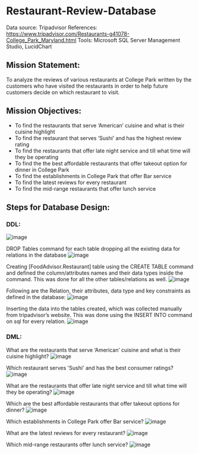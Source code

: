 # Restaurant-Review-Database

Data source: Tripadvisor
References: https://www.tripadvisor.com/Restaurants-g41078-College_Park_Maryland.html
Tools: Microsoft SQL Server Management Studio, LucidChart

## Mission Statement:
To analyze the reviews of various restaurants at College Park written by the customers who have visited the restaurants in order to help future customers decide on which restaurant to visit.
## Mission Objectives:
- To find the restaurants that serve ‘American’ cuisine and what is their cuisine highlight
- To find the restaurant that serves ‘Sushi’ and has the highest review rating
- To find the restaurants that offer late night service and till what time will they be operating
- To find the the best affordable restaurants that offer takeout option for dinner in College Park
- To find the establishments in College Park that offer Bar service
- To find the latest reviews for every restaurant
- To find the mid-range restaurants that offer lunch service

## Steps for Database Design:

### DDL:

![image](https://github.com/user-attachments/assets/a74e4619-9fb1-4cf5-94b2-370b3a0024b9)

DROP Tables command for each table dropping all the existing data for relations in the database
![image](https://github.com/user-attachments/assets/c9ee09fb-eaac-4780-b1a9-9dcafaffb0f1)

Creating [FoodAdvisor.Restaurant] table using the CREATE TABLE command and defined the column/attributes names and their data types inside the command. This was done for all the other tables/relations as well.
![image](https://github.com/user-attachments/assets/a103b587-e2e8-45aa-b2d6-0e4a1b202dbf)

Following are the Relation, their attributes, data type and key constraints as defined in the database:
![image](https://github.com/user-attachments/assets/43e0a7bb-314a-4dde-96ce-015b86f96322)

Inserting the data into the tables created, which was collected manually from tripadvisor’s website. This was done using the INSERT INTO command on sql for every relation.
![image](https://github.com/user-attachments/assets/9e3fa053-4c1a-49a2-bff7-aa50e642708c)

### DML:

What are the restaurants that serve ‘American’ cuisine and what is their cuisine highlight?
![image](https://github.com/user-attachments/assets/08e9eee3-c6ea-470f-b4f3-4c55b545d0ce)

Which restaurant serves 'Sushi' and has the best consumer ratings?
![image](https://github.com/user-attachments/assets/3d9fd435-c8ec-4451-babe-911712bc6608)

What are the restaurants that offer late night service and till what time will they be operating?
![image](https://github.com/user-attachments/assets/711ee9ee-fcdb-43ad-9b0d-87ffa784947b)

Which are the best affordable restaurants that offer takeout options for dinner?
![image](https://github.com/user-attachments/assets/9ae289d5-64a1-4c09-ba93-5280fe7315e0)

Which establishments in College Park offer Bar service?
![image](https://github.com/user-attachments/assets/6f4b9228-7d60-4013-90fe-23dc74ee844f)

What are the latest reviews for every restaurant?
![image](https://github.com/user-attachments/assets/bd3ac55c-af94-4f3d-b9c2-634ab3727899)

Which mid-range restaurants offer lunch service?
![image](https://github.com/user-attachments/assets/20bc2eaf-d95a-4e46-90f1-d3a64f5d9d1f)









